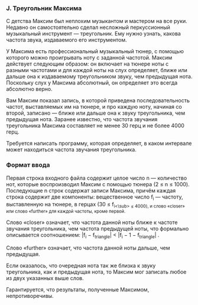 ### J. Треугольник Максима
С детства Максим был неплохим музыкантом и мастером на все руки. Недавно он самостоятельно сделал несложный перкуссионный музыкальный инструмент — треугольник. Ему нужно узнать, какова частота звука, издаваемого его инструментом.

У Максима есть профессиональный музыкальный тюнер, с помощью которого можно проигрывать ноту с заданной частотой. Максим действует следующим образом: он включает на тюнере ноты с разными частотами и для каждой ноты на слух определяет, ближе или дальше она к издаваемому треугольником звуку, чем предыдущая нота. Поскольку слух у Максима абсолютный, он определяет это всегда абсолютно верно.

Вам Максим показал запись, в которой приведена последовательность частот, выставляемых им на тюнере, и про каждую ноту, начиная со второй, записано — ближе или дальше она к звуку треугольника, чем предыдущая нота. Заранее известно, что частота звучания треугольника Максима составляет не менее 30 герц и не более 4000 герц.

Требуется написать программу, которая определяет, в каком интервале может находиться частота звучания треугольника.

### Формат ввода
Первая строка входного файла содержит целое число n — количество нот, которые воспроизводил Максим с помощью тюнера (2 ≤ n ≤ 1000). Последующие n строк содержат записи Максима, причём каждая строка содержит две компоненты: вещественное число f<sub>i</sub> — частоту, выставленную на тюнере, в герцах (30 ≤ f<sub>i<\sub> ≤ 4000), и слово «closer» или слово «further» для каждой частоты, кроме первой.

Слово «closer» означает, что частота данной ноты ближе к частоте звучания треугольника, чем частота предыдущей ноты, что формально описывается соотношением: |f<sub>i</sub> − f<sub>triangle</sub>| < |f<sub>i</sub> − 1 − f<sub>triangle</sub>| .

Слово «further» означает, что частота данной ноты дальше, чем предыдущая.

Если оказалось, что очередная нота так же близка к звуку треугольника, как и предыдущая нота, то Максим мог записать любое из двух указанных выше слов.

Гарантируется, что результаты, полученные Максимом, непротиворечивы.
